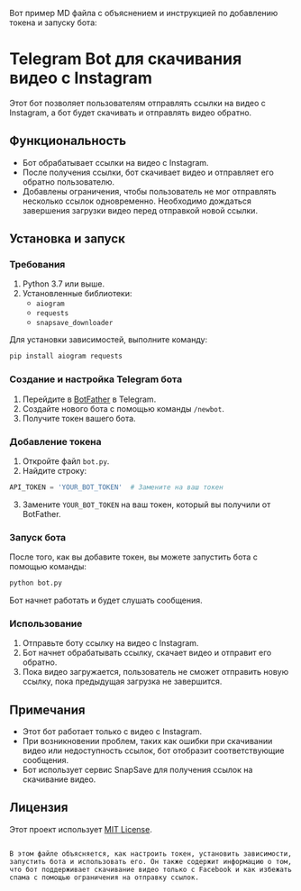Вот пример MD файла с объяснением и инструкцией по добавлению токена и запуску бота:


# Telegram Bot для скачивания видео с Instagram

Этот бот позволяет пользователям отправлять ссылки на видео с Instagram, а бот будет скачивать и отправлять видео обратно.

## Функциональность

- Бот обрабатывает ссылки на видео с Instagram.
- После получения ссылки, бот скачивает видео и отправляет его обратно пользователю.
- Добавлены ограничения, чтобы пользователь не мог отправлять несколько ссылок одновременно. Необходимо дождаться завершения загрузки видео перед отправкой новой ссылки.

## Установка и запуск

### Требования

1. Python 3.7 или выше.
2. Установленные библиотеки:
   - `aiogram`
   - `requests`
   - `snapsave_downloader`

Для установки зависимостей, выполните команду:

```bash
pip install aiogram requests 
```

### Создание и настройка Telegram бота

1. Перейдите в [BotFather](https://core.telegram.org/bots#botfather) в Telegram.
2. Создайте нового бота с помощью команды `/newbot`.
3. Получите токен вашего бота.

### Добавление токена

1. Откройте файл `bot.py`.
2. Найдите строку:

```python
API_TOKEN = 'YOUR_BOT_TOKEN'  # Замените на ваш токен
```

3. Замените `YOUR_BOT_TOKEN` на ваш токен, который вы получили от BotFather.

### Запуск бота

После того, как вы добавите токен, вы можете запустить бота с помощью команды:

```bash
python bot.py
```

Бот начнет работать и будет слушать сообщения.

### Использование

1. Отправьте боту ссылку на видео с Instagram.
2. Бот начнет обрабатывать ссылку, скачает видео и отправит его обратно.
3. Пока видео загружается, пользователь не сможет отправить новую ссылку, пока предыдущая загрузка не завершится.

## Примечания

- Этот бот работает только с видео с Instagram.
- При возникновении проблем, таких как ошибки при скачивании видео или недоступность ссылок, бот отобразит соответствующие сообщения.
- Бот использует сервис SnapSave для получения ссылок на скачивание видео.

## Лицензия

Этот проект использует [MIT License](LICENSE).
```

В этом файле объясняется, как настроить токен, установить зависимости, запустить бота и использовать его. Он также содержит информацию о том, что бот поддерживает скачивание видео только с Facebook и как избежать спама с помощью ограничения на отправку ссылок.

